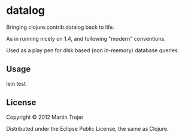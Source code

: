 # datalog

Bringing clojure.contrib.datalog back to life.

As in running nicely on 1.4, and following "modern" conventions.

Used as a play pen for disk based (non in-memory) database queries.

## Usage

lein test

## License

Copyright © 2012 Martin Trojer

Distributed under the Eclipse Public License, the same as Clojure.
